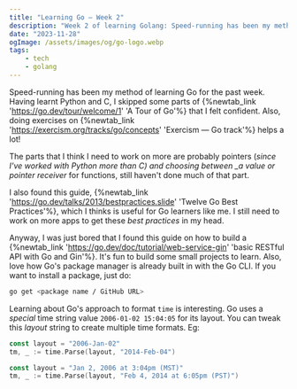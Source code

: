 ```yaml
---
title: "Learning Go — Week 2"
description: "Week 2 of learning Golang: Speed-running has been my method of learning Go for the past week. Having learnt Python and C, I skipped some parts of A Tour of Go that I felt confident"
date: "2023-11-28"
ogImage: /assets/images/og/go-logo.webp
tags:
    - tech
    - golang
---
```


Speed-running has been my method of learning Go for the past week. Having learnt Python and C, I skipped some parts of {%newtab_link 'https://go.dev/tour/welcome/1' 'A Tour of Go'%} that I felt confident. Also, doing exercises on {%newtab_link 'https://exercism.org/tracks/go/concepts' 'Exercism — Go track'%} helps a lot!

The parts that I think I need to work on more are probably pointers (_since I've worked with Python more than C) and choosing between \_a value or pointer receiver_ for functions, still haven't done much of that part.

I also found this guide, {%newtab_link 'https://go.dev/talks/2013/bestpractices.slide' 'Twelve Go Best Practices'%}, which I thinks is useful for Go learners like me. I still need to work on more apps to get these _best practices_ in my head.

Anyway, I was just bored that I found this guide on how to build a {%newtab_link 'https://go.dev/doc/tutorial/web-service-gin' 'basic RESTful API with Go and Gin'%}. It's fun to build some small projects to learn. Also, love how Go's package manager is already built in with the Go CLI. If you want to install a package, just do:

```bash
go get <package name / GitHub URL>
```

Learning about Go's approach to format `time` is interesting. Go uses a _special_ time string value `2006-01-02 15:04:05` for its layout. You can tweak this _layout_ string to create multiple time formats. Eg:

```go
const layout = "2006-Jan-02"
tm, _ := time.Parse(layout, "2014-Feb-04")

const layout = "Jan 2, 2006 at 3:04pm (MST)"
tm, _ := time.Parse(layout, "Feb 4, 2014 at 6:05pm (PST)")
```
